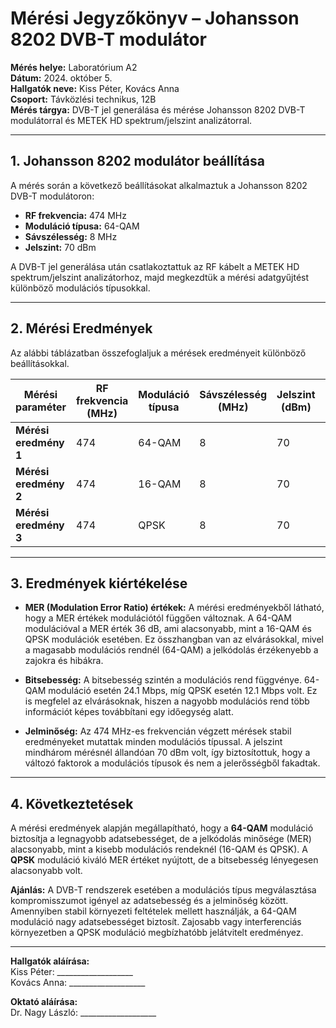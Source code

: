 # Mérési Jegyzőkönyv – Johansson 8202 DVB-T modulátor

**Mérés helye:** Laboratórium A2  
**Dátum:** 2024. október 5.  
**Hallgatók neve:** Kiss Péter, Kovács Anna  
**Csoport:** Távközlési technikus, 12B  
**Mérés tárgya:** DVB-T jel generálása és mérése Johansson 8202 DVB-T modulátorral és METEK HD spektrum/jelszint analizátorral.

---

## 1. Johansson 8202 modulátor beállítása

A mérés során a következő beállításokat alkalmaztuk a Johansson 8202 DVB-T modulátoron:

- **RF frekvencia:** 474 MHz
- **Moduláció típusa:** 64-QAM
- **Sávszélesség:** 8 MHz
- **Jelszint:** 70 dBm

A DVB-T jel generálása után csatlakoztattuk az RF kábelt a METEK HD spektrum/jelszint analizátorhoz, majd megkezdtük a mérési adatgyűjtést különböző modulációs típusokkal.

---

## 2. Mérési Eredmények

Az alábbi táblázatban összefoglaljuk a mérések eredményeit különböző beállításokkal.

| Mérési paraméter   | RF frekvencia (MHz) | Moduláció típusa | Sávszélesség (MHz) | Jelszint (dBm) | Bitsebesség (Mbps) | MER érték (dB) |
|--------------------|---------------------|------------------|--------------------|----------------|--------------------|----------------|
| **Mérési eredmény 1** | 474                 | 64-QAM           | 8                  | 70             | 24.1               | 36             |
| **Mérési eredmény 2** | 474                 | 16-QAM           | 8                  | 70             | 18.2               | 39             |
| **Mérési eredmény 3** | 474                 | QPSK             | 8                  | 70             | 12.1               | 42             |

---

## 3. Eredmények kiértékelése

- **MER (Modulation Error Ratio) értékek:**
  A mérési eredményekből látható, hogy a MER értékek modulációtól függően változnak. A 64-QAM modulációval a MER érték 36 dB, ami alacsonyabb, mint a 16-QAM és QPSK modulációk esetében. Ez összhangban van az elvárásokkal, mivel a magasabb modulációs rendnél (64-QAM) a jelkódolás érzékenyebb a zajokra és hibákra.

- **Bitsebesség:**
  A bitsebesség szintén a modulációs rend függvénye. 64-QAM moduláció esetén 24.1 Mbps, míg QPSK esetén 12.1 Mbps volt. Ez is megfelel az elvárásoknak, hiszen a nagyobb modulációs rend több információt képes továbbítani egy időegység alatt.

- **Jelminőség:**
  Az 474 MHz-es frekvencián végzett mérések stabil eredményeket mutattak minden modulációs típussal. A jelszint mindhárom mérésnél állandóan 70 dBm volt, így biztosítottuk, hogy a változó faktorok a modulációs típusok és nem a jelerősségből fakadtak.

---

## 4. Következtetések

A mérési eredmények alapján megállapítható, hogy a **64-QAM** moduláció biztosítja a legnagyobb adatsebességet, de a jelkódolás minősége (MER) alacsonyabb, mint a kisebb modulációs rendeknél (16-QAM és QPSK). A **QPSK** moduláció kiváló MER értéket nyújtott, de a bitsebesség lényegesen alacsonyabb volt.

**Ajánlás:** A DVB-T rendszerek esetében a modulációs típus megválasztása kompromisszumot igényel az adatsebesség és a jelminőség között. Amennyiben stabil környezeti feltételek mellett használják, a 64-QAM moduláció nagy adatsebességet biztosít. Zajosabb vagy interferenciás környezetben a QPSK moduláció megbízhatóbb jelátvitelt eredményez.

---

**Hallgatók aláírása:**  
Kiss Péter: ___________________  
Kovács Anna: ___________________

**Oktató aláírása:**  
Dr. Nagy László: ___________________
